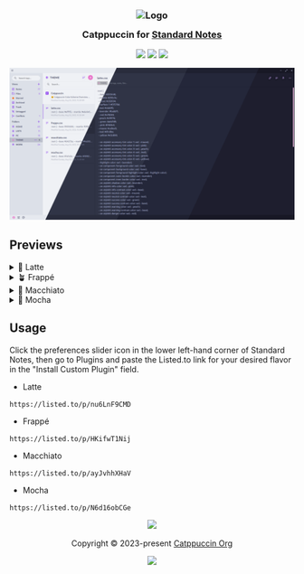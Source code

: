 <h3 align="center">
	<img src="https://raw.githubusercontent.com/catppuccin/catppuccin/main/assets/logos/exports/1544x1544_circle.png" width="100" alt="Logo"/><br/>
	<img src="https://raw.githubusercontent.com/catppuccin/catppuccin/main/assets/misc/transparent.png" height="30" width="0px"/>
	Catppuccin for <a href="https://standardnotes.com/">Standard Notes</a>
	<img src="https://raw.githubusercontent.com/catppuccin/catppuccin/main/assets/misc/transparent.png" height="30" width="0px"/>
</h3>

<p align="center">
	<a href="https://github.com/ek0vv/sn-theme-catppuccin/stargazers"><img src="https://img.shields.io/github/stars/ek0vv/sn-theme-catppuccin?colorA=363a4f&colorB=b7bdf8&style=for-the-badge"></a>
	<a href="https://github.com/ek0vv/sn-theme-catppuccin/issues"><img src="https://img.shields.io/github/issues/ek0vv/sn-theme-catppuccin?colorA=363a4f&colorB=f5a97f&style=for-the-badge"></a>
	<a href="https://github.com/ek0vv/sn-theme-catppuccin/contributors"><img src="https://img.shields.io/github/contributors/ek0vv/sn-theme-catppuccin?colorA=363a4f&colorB=a6da95&style=for-the-badge"></a>
</p>

<p align="center">
	<img src="https://raw.githubusercontent.com/ek0vv/sn-theme-catppuccin/main/assets/preview.webp"/>
</p>

## Previews

<details>
<summary>🌻 Latte</summary>
<img src="https://raw.githubusercontent.com/ek0vv/sn-theme-catppuccin/main/assets/latte.webp"/>
</details>
<details>
<summary>🪴 Frappé</summary>
<img src="https://raw.githubusercontent.com/ek0vv/sn-theme-catppuccin/main/assets/frappe.webp"/>
</details>
<details>
<summary>🌺 Macchiato</summary>
<img src="https://raw.githubusercontent.com/ek0vv/sn-theme-catppuccin/main/assets/macchiato.webp"/>
</details>
<details>
<summary>🌿 Mocha</summary>
<img src="https://raw.githubusercontent.com/ek0vv/sn-theme-catppuccin/main/assets/mocha.webp"/>
</details>


## Usage

Click the preferences slider icon in the lower left-hand corner of Standard Notes, then go to Plugins and paste the Listed.to link for your desired flavor in the "Install Custom Plugin" field.




- Latte
```shell
https://listed.to/p/nu6LnF9CMD
```

- Frappé
```shell
https://listed.to/p/HKifwT1Nij
```

- Macchiato
```shell
https://listed.to/p/ayJvhhXHaV
```

- Mocha
```shell
https://listed.to/p/N6d16obCGe    
```

  

<p align="center">
	<img src="https://raw.githubusercontent.com/catppuccin/catppuccin/main/assets/footers/gray0_ctp_on_line.svg?sanitize=true" />
</p>

<p align="center">
	Copyright &copy; 2023-present <a href="https://github.com/catppuccin" target="_blank">Catppuccin Org</a>
</p>

<p align="center">
	<a href="https://github.com/catppuccin/catppuccin/blob/main/LICENSE"><img src="https://img.shields.io/static/v1.svg?style=for-the-badge&label=License&message=MIT&logoColor=d9e0ee&colorA=363a4f&colorB=b7bdf8"/></a>
</p>
